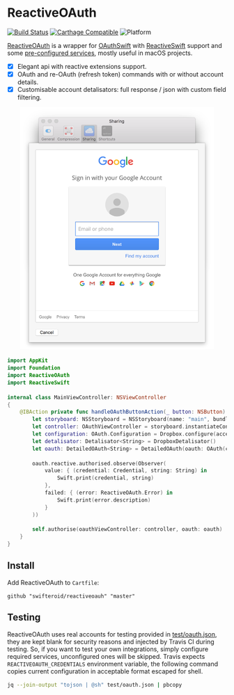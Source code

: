 # ReactiveOAuth

[![Build Status](https://travis-ci.org/swifteroid/reactiveoauth.svg?branch=master)](https://travis-ci.org/swifteroid/reactiveoauth)
[![Carthage Compatible](https://img.shields.io/badge/carthage-compatible-brightgreen.svg?style=flat)](https://github.com/Carthage/Carthage)
![Platform](https://img.shields.io/badge/platform-macos-lightgray.svg?style=flat)

[ReactiveOAuth](https://github.com/swifteroid/reactiveoauth) is a wrapper for [OAuthSwift](https://github.com/OAuthSwift/OAuthSwift) with [ReactiveSwift](https://github.com/ReactiveCocoa/ReactiveSwift) support and some [pre-configured services](source/Service), mostly useful in macOS projects.

- [x] Elegant api with reactive extensions support.
- [x] OAuth and re-OAuth (refresh token) commands with or without account details.
- [x] Customisable account detalisators: full response / json with custom field filtering.

<div align="center"><img width="444px" src="documentation/asset/gifox-oauth.png"></div>

```swift
import AppKit
import Foundation
import ReactiveOAuth
import ReactiveSwift

internal class MainViewController: NSViewController
{
    @IBAction private func handleOAuthButtonAction(_ button: NSButton) {
        let storyboard: NSStoryboard = NSStoryboard(name: "main", bundle: Bundle.main)
        let controller: OAuthViewController = storyboard.instantiateController(withIdentifier: "OAuthViewController") as! OAuthViewController
        let configuration: OAuth.Configuration = Dropbox.configure(access: Access(key: "foo", secret: "bar"), url: "https://baz.com/quz")
        let detalisator: Detalisator<String> = DropboxDetalisator()
        let oauth: DetailedOAuth<String> = DetailedOAuth(oauth: OAuth(configuration: configuration), detalisator: detalisator)

        oauth.reactive.authorised.observe(Observer(
            value: { (credential: Credential, string: String) in
                Swift.print(credential, string)
            },
            failed: { (error: ReactiveOAuth.Error) in
                Swift.print(error.description)
            }
        ))

        self.authorise(oauthViewController: controller, oauth: oauth)
    }
}
```

## Install

Add ReactiveOAuth to `Cartfile`:

```
github "swifteroid/reactiveoauh" "master"
```

## Testing

ReactiveOAuth uses real accounts for testing provided in [test/oauth.json](test/oauth.json), they are kept blank for security reasons and injected by Travis CI during testing. So, if you want to test your own integrations, simply configure required services, unconfigured ones will be skipped. Travis expects `REACTIVEOAUTH_CREDENTIALS` environment variable, the following command copies current configuration in acceptable format escaped for shell.

```sh
jq --join-output "tojson | @sh" test/oauth.json | pbcopy
```